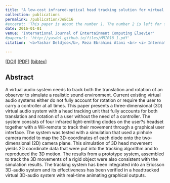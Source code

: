 ```yaml
---
title: "A low-cost infrared-optical head tracking solution for virtual 3D audio environment using the Nintendo Wii-remote"
collection: publications
permalink: /publication/JoEC16
#excerpt: 'This paper is about the number 1. The number 2 is left for future work.'
date: 2016-01-01
venue: 'International Journal of Entertainment Computing Elsevier'
#paperurl: 'http://yasdel.github.io/files/MMIR18_1.pdf'
citation: '<b>Yashar Deldjoo</b>, Reza Ebrahimi Atani <br> <i> International Journal on Entertainment Computing 2016 </i> <b>JoEC 2016</b>.'

---
```


[[DOI]](https://www.sciencedirect.com/science/article/pii/S1875952115000270) [[PDF]](https://www.researchgate.net/profile/Reza_Ebrahimi_Atani/publication/284119646_A_Low-Cost_Infrared-Optical_Head_Tracking_Solution_for_Virtual_3D_Audio_Environment_Using_the_Nintendo_Wii-Remote/links/59d77be5aca27213dfa51eb9/A-Low-Cost-Infrared-Optical-Head-Tracking-Solution-for-Virtual-3D-Audio-Environment-Using-the-Nintendo-Wii-Remote.pdf?_sg%5B0%5D=YZ4ySOk_g1xKdpw_l8ETklldRJH5ujE-Emyk8LFUn4polSEAU-7wpkBrcOT2hVRHYBmqkXvG1N2wBlHBBE5uJQ.QwhOZsHHTJlzSYS4oOs1-CsbF-XOBr6WcMIpsWXnukLJg5Tw2G8d7SL27IEQe9nSSjgQlB3cD-vYHfVMuYrp5w&_sg%5B1%5D=6uFw2z05xD_LOTazfA0wF1QnGYTmIp1QjdJEN1HeShXKtt4MRQOlf4M_Ldojp3zPWYoR25up3jS1yzhHYANipKPhOz9dMpKmVCp1iZYpw7xC.QwhOZsHHTJlzSYS4oOs1-CsbF-XOBr6WcMIpsWXnukLJg5Tw2G8d7SL27IEQe9nSSjgQlB3cD-vYHfVMuYrp5w&_iepl=)  [[bibtex]](https://github.com/yasdel/yasdel.github.io/tree/master/_publications/JoEC16.bib)


## Abstract

A virtual audio system needs to track both the translation and rotation of an observer to simulate a realistic sound environment. Current existing virtual audio systems either do not fully account for rotation or require the user to carry a controller at all times. This paper presents a three-dimensional (3D) virtual audio system with a head tracking unit that fully accounts for both translation and rotation of a user without the need of a controller. The system consists of four infrared light-emitting diodes on the user?s headset together with a Wii-remote to track their movement through a graphical user interface. The system was tested with a simulation that used a pinhole camera model to map the 3D-coordinates of each diode onto the two-dimensional (2D) camera plane. This simulation of 3D head movement yields 2D coordinate data that were put into the tracking algorithm and to reproduced the 3D motion. The results from a prototype system, assembled to track the 3D movements of a rigid object were also consistent with the simulation results. The tracking system has been integrated into an Ericsson 3D-audio system and its effectiveness has been verified in a headtracked virtual 3D-audio system with real-time animating graphical outputs.
